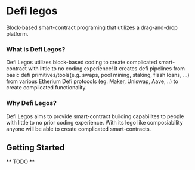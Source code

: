 # Defi legos
Block-based smart-contract programing that utilizes a drag-and-drop platform. 

### What is Defi Legos?
Defi Legos utilizes block-based coding to create complicated smart-contract with little to no coding experience! It creates defi pipelines from basic defi primitives/tools(e.g. swaps, pool mining, staking, flash loans, ...) from various Etherium Defi protocols (eg. Maker, Uniswap, Aave, ..) to create complicated functionality.

### Why Defi Legos?
Defi Legos aims to provide smart-contract building capabilites to people with little to no prior coding experience. With its lego like composiability anyone will be able to create complicated smart-contracts. 

## Getting Started
** TODO **

